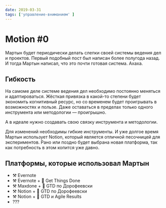 ```yaml
---
date: 2019-03-31
tags: ['управление-вниманием' ]
---
```


# Motion #0

Мартын будет периодически делать слепки своей системы ведения дел и проектов. Первый подобный пост был написан более полугода назад. И тогда Мартын написал, что это почти готовая система. Ахаха.

## Гибкость

На самоме деле системе ведения дел необходимо постоянно меняться и адаптироваться. Жёсткая привязка в какой-то степени будет экономить когнитивный ресурс, но со временем будет проигрывать в возможностях и пользе. Даже оставаться в пределах только одного инструмента или методологии — проигрышно.

А в идеале нужно создавать свою связку инструмента и методологии.

Для изменений необходимы гибкие инструменты. И уже долгое время Мартын использует Notion, который является отличной песочницей для экспериментов. Рано или поздно будет выбрана новая платформа, так как потребность в этом копится уже давно.

## Платформы, которые использовал Мартын

- ⚒️ Evernote
- ⚒️ Evernote + 📖 Get Things Done
- ⚒️ Maxdone + 📖 GTD по Дорофеевски
- ⚒️ Notion + 📖 GTD по Дорофеевски
- ⚒️ Notion + 📖 GTD и Agile Results
- ???
